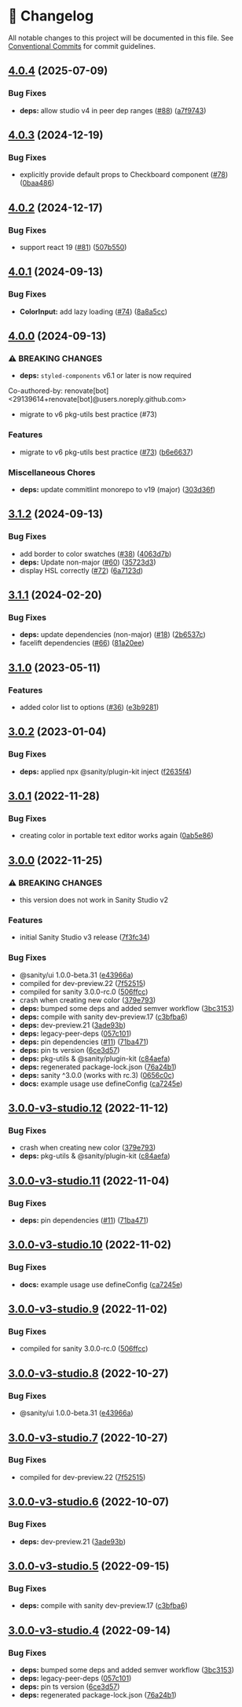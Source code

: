 <!-- markdownlint-disable --><!-- textlint-disable -->

# 📓 Changelog

All notable changes to this project will be documented in this file. See
[Conventional Commits](https://conventionalcommits.org) for commit guidelines.

## [4.0.4](https://github.com/sanity-io/color-input/compare/v4.0.3...v4.0.4) (2025-07-09)

### Bug Fixes

- **deps:** allow studio v4 in peer dep ranges ([#88](https://github.com/sanity-io/color-input/issues/88)) ([a7f9743](https://github.com/sanity-io/color-input/commit/a7f9743864b9f9ab457d42e8cca40f3597f6f2e4))

## [4.0.3](https://github.com/sanity-io/color-input/compare/v4.0.2...v4.0.3) (2024-12-19)

### Bug Fixes

- explicitly provide default props to Checkboard component ([#78](https://github.com/sanity-io/color-input/issues/78)) ([0baa486](https://github.com/sanity-io/color-input/commit/0baa486d33234c473f81cf8da6b6547d4924a164))

## [4.0.2](https://github.com/sanity-io/color-input/compare/v4.0.1...v4.0.2) (2024-12-17)

### Bug Fixes

- support react 19 ([#81](https://github.com/sanity-io/color-input/issues/81)) ([507b550](https://github.com/sanity-io/color-input/commit/507b55086bc68115de775201c070a14b92a061ee))

## [4.0.1](https://github.com/sanity-io/color-input/compare/v4.0.0...v4.0.1) (2024-09-13)

### Bug Fixes

- **ColorInput:** add lazy loading ([#74](https://github.com/sanity-io/color-input/issues/74)) ([8a8a5cc](https://github.com/sanity-io/color-input/commit/8a8a5cc50ee92cc793d669f7dd2553d05dffb686))

## [4.0.0](https://github.com/sanity-io/color-input/compare/v3.1.2...v4.0.0) (2024-09-13)

### ⚠ BREAKING CHANGES

- **deps:** `styled-components` v6.1 or later is now required

Co-authored-by: renovate[bot] <29139614+renovate[bot]@users.noreply.github.com>

- migrate to v6 pkg-utils best practice (#73)

### Features

- migrate to v6 pkg-utils best practice ([#73](https://github.com/sanity-io/color-input/issues/73)) ([b6e6637](https://github.com/sanity-io/color-input/commit/b6e66372313a4980ded900d59b2d3e9683747d9a))

### Miscellaneous Chores

- **deps:** update commitlint monorepo to v19 (major) ([303d36f](https://github.com/sanity-io/color-input/commit/303d36f15791194f194379b4d6f5876e13fdaa79))

## [3.1.2](https://github.com/sanity-io/color-input/compare/v3.1.1...v3.1.2) (2024-09-13)

### Bug Fixes

- add border to color swatches ([#38](https://github.com/sanity-io/color-input/issues/38)) ([4063d7b](https://github.com/sanity-io/color-input/commit/4063d7bf24c3f6aa51743fbf08088628948c1849))
- **deps:** Update non-major ([#60](https://github.com/sanity-io/color-input/issues/60)) ([35723d3](https://github.com/sanity-io/color-input/commit/35723d31eb15bf7d5acc277035267ac22aa1119d))
- display HSL correctly ([#72](https://github.com/sanity-io/color-input/issues/72)) ([6a7123d](https://github.com/sanity-io/color-input/commit/6a7123db28c08b45f81ed7152f1f4fdc74f034e1))

## [3.1.1](https://github.com/sanity-io/color-input/compare/v3.1.0...v3.1.1) (2024-02-20)

### Bug Fixes

- **deps:** update dependencies (non-major) ([#18](https://github.com/sanity-io/color-input/issues/18)) ([2b6537c](https://github.com/sanity-io/color-input/commit/2b6537cd6f4d0abfea1f10367823452a78c57fb8))
- facelift dependencies ([#66](https://github.com/sanity-io/color-input/issues/66)) ([81a20ee](https://github.com/sanity-io/color-input/commit/81a20ee48fdc3578e78ae1a12faa12cd06c8eef5))

## [3.1.0](https://github.com/sanity-io/color-input/compare/v3.0.2...v3.1.0) (2023-05-11)

### Features

- added color list to options ([#36](https://github.com/sanity-io/color-input/issues/36)) ([e3b9281](https://github.com/sanity-io/color-input/commit/e3b928197cc2ee1ac2ca54aabcc1335b14b050ce))

## [3.0.2](https://github.com/sanity-io/color-input/compare/v3.0.1...v3.0.2) (2023-01-04)

### Bug Fixes

- **deps:** applied npx @sanity/plugin-kit inject ([f2635f4](https://github.com/sanity-io/color-input/commit/f2635f48853129fd0e6057a93a927753354a91c0))

## [3.0.1](https://github.com/sanity-io/color-input/compare/v3.0.0...v3.0.1) (2022-11-28)

### Bug Fixes

- creating color in portable text editor works again ([0ab5e86](https://github.com/sanity-io/color-input/commit/0ab5e863e1c747434c39e97f7c049138abad235f))

## [3.0.0](https://github.com/sanity-io/color-input/compare/v2.35.2...v3.0.0) (2022-11-25)

### ⚠ BREAKING CHANGES

- this version does not work in Sanity Studio v2

### Features

- initial Sanity Studio v3 release ([7f3fc34](https://github.com/sanity-io/color-input/commit/7f3fc34f6056fe60252cf7ef535949da18437578))

### Bug Fixes

- @sanity/ui 1.0.0-beta.31 ([e43966a](https://github.com/sanity-io/color-input/commit/e43966acb4b050268cca6261abfb91a4e19cd791))
- compiled for dev-preview.22 ([7f52515](https://github.com/sanity-io/color-input/commit/7f52515144fcf7699854b1f0a16b4b55f615afe7))
- compiled for sanity 3.0.0-rc.0 ([506ffcc](https://github.com/sanity-io/color-input/commit/506ffcc668a3d3c2b9c95c2c8821839081fe992f))
- crash when creating new color ([379e793](https://github.com/sanity-io/color-input/commit/379e793417a4d3ceca5f099c282dcef8abddd096))
- **deps:** bumped some deps and added semver workflow ([3bc3153](https://github.com/sanity-io/color-input/commit/3bc315323794555961cf8506ac7dd3ce25eaa773))
- **deps:** compile with sanity dev-preview.17 ([c3bfba6](https://github.com/sanity-io/color-input/commit/c3bfba6bfb27c43bdb31fe1f299ee749f8375cc9))
- **deps:** dev-preview.21 ([3ade93b](https://github.com/sanity-io/color-input/commit/3ade93bf6b14934a762c79819ac34bcbdae8919e))
- **deps:** legacy-peer-deps ([057c101](https://github.com/sanity-io/color-input/commit/057c10153ecbd8567c443c5ea12be3dadfadc1b2))
- **deps:** pin dependencies ([#11](https://github.com/sanity-io/color-input/issues/11)) ([71ba471](https://github.com/sanity-io/color-input/commit/71ba471f23c91afa87eb7d76f54cb1022157c4e5))
- **deps:** pin ts version ([6ce3d57](https://github.com/sanity-io/color-input/commit/6ce3d57e8ca415b06b0cc766826ec09fb7c6b40c))
- **deps:** pkg-utils & @sanity/plugin-kit ([c84aefa](https://github.com/sanity-io/color-input/commit/c84aefae2ffc3c7e02ad33411cf243cd8a0669f9))
- **deps:** regenerated package-lock.json ([76a24b1](https://github.com/sanity-io/color-input/commit/76a24b10189dd18885b59c30df7dca780a1e0a55))
- **deps:** sanity ^3.0.0 (works with rc.3) ([0656c0c](https://github.com/sanity-io/color-input/commit/0656c0cf1eef4f2bab4a4353b482a3f4a7ca8ef1))
- **docs:** example usage use defineConfig ([ca7245e](https://github.com/sanity-io/color-input/commit/ca7245e7d75573bb9fcc3445097e3e78be79e903))

## [3.0.0-v3-studio.12](https://github.com/sanity-io/color-input/compare/v3.0.0-v3-studio.11...v3.0.0-v3-studio.12) (2022-11-12)

### Bug Fixes

- crash when creating new color ([379e793](https://github.com/sanity-io/color-input/commit/379e793417a4d3ceca5f099c282dcef8abddd096))
- **deps:** pkg-utils & @sanity/plugin-kit ([c84aefa](https://github.com/sanity-io/color-input/commit/c84aefae2ffc3c7e02ad33411cf243cd8a0669f9))

## [3.0.0-v3-studio.11](https://github.com/sanity-io/color-input/compare/v3.0.0-v3-studio.10...v3.0.0-v3-studio.11) (2022-11-04)

### Bug Fixes

- **deps:** pin dependencies ([#11](https://github.com/sanity-io/color-input/issues/11)) ([71ba471](https://github.com/sanity-io/color-input/commit/71ba471f23c91afa87eb7d76f54cb1022157c4e5))

## [3.0.0-v3-studio.10](https://github.com/sanity-io/color-input/compare/v3.0.0-v3-studio.9...v3.0.0-v3-studio.10) (2022-11-02)

### Bug Fixes

- **docs:** example usage use defineConfig ([ca7245e](https://github.com/sanity-io/color-input/commit/ca7245e7d75573bb9fcc3445097e3e78be79e903))

## [3.0.0-v3-studio.9](https://github.com/sanity-io/color-input/compare/v3.0.0-v3-studio.8...v3.0.0-v3-studio.9) (2022-11-02)

### Bug Fixes

- compiled for sanity 3.0.0-rc.0 ([506ffcc](https://github.com/sanity-io/color-input/commit/506ffcc668a3d3c2b9c95c2c8821839081fe992f))

## [3.0.0-v3-studio.8](https://github.com/sanity-io/color-input/compare/v3.0.0-v3-studio.7...v3.0.0-v3-studio.8) (2022-10-27)

### Bug Fixes

- @sanity/ui 1.0.0-beta.31 ([e43966a](https://github.com/sanity-io/color-input/commit/e43966acb4b050268cca6261abfb91a4e19cd791))

## [3.0.0-v3-studio.7](https://github.com/sanity-io/color-input/compare/v3.0.0-v3-studio.6...v3.0.0-v3-studio.7) (2022-10-27)

### Bug Fixes

- compiled for dev-preview.22 ([7f52515](https://github.com/sanity-io/color-input/commit/7f52515144fcf7699854b1f0a16b4b55f615afe7))

## [3.0.0-v3-studio.6](https://github.com/sanity-io/color-input/compare/v3.0.0-v3-studio.5...v3.0.0-v3-studio.6) (2022-10-07)

### Bug Fixes

- **deps:** dev-preview.21 ([3ade93b](https://github.com/sanity-io/color-input/commit/3ade93bf6b14934a762c79819ac34bcbdae8919e))

## [3.0.0-v3-studio.5](https://github.com/sanity-io/color-input/compare/v3.0.0-v3-studio.4...v3.0.0-v3-studio.5) (2022-09-15)

### Bug Fixes

- **deps:** compile with sanity dev-preview.17 ([c3bfba6](https://github.com/sanity-io/color-input/commit/c3bfba6bfb27c43bdb31fe1f299ee749f8375cc9))

## [3.0.0-v3-studio.4](https://github.com/sanity-io/color-input/compare/v3.0.0-v3-studio.3...v3.0.0-v3-studio.4) (2022-09-14)

### Bug Fixes

- **deps:** bumped some deps and added semver workflow ([3bc3153](https://github.com/sanity-io/color-input/commit/3bc315323794555961cf8506ac7dd3ce25eaa773))
- **deps:** legacy-peer-deps ([057c101](https://github.com/sanity-io/color-input/commit/057c10153ecbd8567c443c5ea12be3dadfadc1b2))
- **deps:** pin ts version ([6ce3d57](https://github.com/sanity-io/color-input/commit/6ce3d57e8ca415b06b0cc766826ec09fb7c6b40c))
- **deps:** regenerated package-lock.json ([76a24b1](https://github.com/sanity-io/color-input/commit/76a24b10189dd18885b59c30df7dca780a1e0a55))
